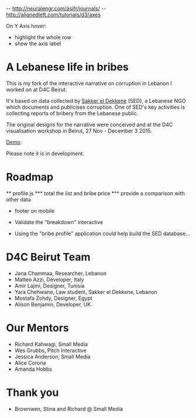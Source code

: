 -- http://neuralengr.com/asifr/journals/
-- http://alignedleft.com/tutorials/d3/axes

On Y Axis hover: 
- highlight the whole row 
- show the axis label

# A Lebanese life in bribes

This is my fork of the interactive narrative on corruption in Lebanon I worked on at D4C Beirut.

It's based on data collected by <a href="https://www.sakkera.com/">Sakker el Dekkene</a> (SED), a Lebanese NGO which documents and publicises corruption. One of SED's key activities is collecting reports of bribery from the Lebanese public. 

The original designs for the narrative were conceived and at the D4C visualisation workshop in Beirut, 27 Nov - December 3 2015.

<a href="http://radiocontrolled.github.io/Sakker-el-Dekkene2/">Demo</a>. 

Please note it is in development. 

# Roadmap

** profile.js
*** total the list and bribe price 
*** provide a comparison with other data

* footer on mobile

* Validate the "breakdown" interactive 
* Using the "bribe profile" application could help build the SED database...


# D4C Beirut Team 
* Jana Chammaa, Researcher, Lebanon
* Matteo Azzi, Developer, Italy
* Amir Lajmi, Designer, Tunisia
* Yara Chehwane, Law student, Sakker el Dekkene, Lebanon
* Mostafa Zohdy, Designer, Egypt
* Alison Benjamin, Developer, UK

# Our Mentors
* Richard Kahwagi, Small Media
* Wes Grubbs, Pitch Interactive
* Jessica Anderson, Small Media
* Alice Corona
* Amanda Hobbs

# Thank you 
* Brownwen, Stina and Richard @ Small Media





